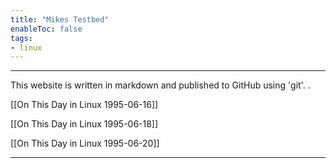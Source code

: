 ```yaml
---
title: "Mikes Testbed"
enableToc: false
tags:
- linux
---
```

***
This website is written in markdown and published to GitHub using 'git'. .

[[On This Day in Linux 1995-06-16]]

[[On This Day in Linux 1995-06-18]]

[[On This Day in Linux 1995-06-20]]





***
